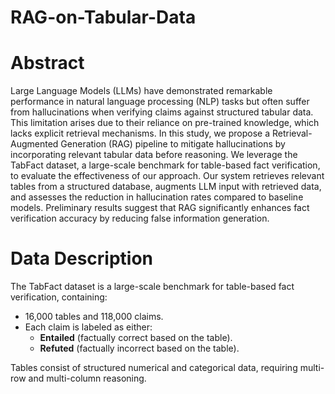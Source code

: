 # **RAG-on-Tabular-Data**

# Abstract

Large Language Models (LLMs) have demonstrated remarkable performance in natural language processing (NLP) tasks but often suffer from hallucinations when verifying claims against structured tabular data. This limitation arises due to their reliance on pre-trained knowledge, which lacks explicit retrieval mechanisms. In this study, we propose a Retrieval-Augmented Generation (RAG) pipeline to mitigate hallucinations by incorporating relevant tabular data before reasoning. We leverage the TabFact dataset, a large-scale benchmark for table-based fact verification, to evaluate the effectiveness of our approach. Our system retrieves relevant tables from a structured database, augments LLM input with retrieved data, and assesses the reduction in hallucination rates compared to baseline models. Preliminary results suggest that RAG significantly enhances fact verification accuracy by reducing false information generation.

# Data Description

The TabFact dataset is a large-scale benchmark for table-based fact verification, containing:

- 16,000 tables and 118,000 claims.
- Each claim is labeled as either:
  - **Entailed** (factually correct based on the table).
  - **Refuted** (factually incorrect based on the table).

Tables consist of structured numerical and categorical data, requiring multi-row and multi-column reasoning.
